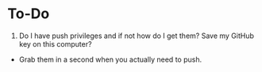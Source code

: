 # To-Do

1. Do I have push privileges and if not how do I get them? Save my GitHub key on this computer?

- Grab them in a second when you actually need to push.


